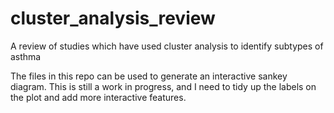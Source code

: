 # cluster_analysis_review
A review of studies which have used cluster analysis to identify subtypes of asthma

The files in this repo can be used to generate an interactive sankey diagram. This is still a work in progress, and I need to tidy up the labels on the plot and add more interactive features.
